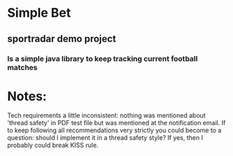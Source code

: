 # Simple Bet 

## sportradar demo project

### Is a simple java library to keep tracking current football matches

# Notes:

Tech requirements a little inconsistent: nothing was mentioned about 'thread safety' in PDF test file but was
mentioned at the notification email. If to keep following all recommendations very strictly you could become to a
question: should I implement it in a thread safety style? If yes, then I probably could break KISS rule.
